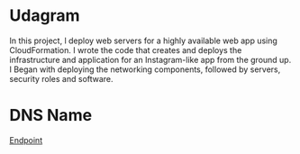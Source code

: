 # Udagram

In this project, l deploy web servers for a highly available web app using CloudFormation. I wrote the code that creates and deploys the infrastructure and application for an Instagram-like app from the ground up. I Began with deploying the networking components, followed by servers, security roles and software.

# DNS Name

[Endpoint](Udagr-WebAp-1JKIVQE31X85H-409507830.us-east-1.elb.amazonaws.com)